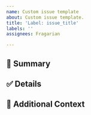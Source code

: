 ```yaml
---
name: Custom issue template
about: Custom issue template.
title: 'Label: issue_title'
labels: ''
assignees: Fragarian

---
```


## 📄 Summary <!--- 이슈에 대한 요약 설명을 작성해 주세요. -->



## ✅ Details



## 📍 Additional Context
